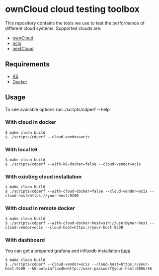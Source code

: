 # ownCloud cloud testing toolbox
This repository contains the tools we use to test the performance of different cloud systems.
Supported clouds are:
* [ownCloud](https://github.com/owncloud/core)
* [ocis](https://github.com/owncloud/core)
* [nextCloud](https://github.com/nextcloud/server/)

## Requirements
*  [K6](https://k6.io/)
*  [Docker](https://docs.docker.com/)

## Usage
To see available options run ./scripts/cdperf --help

### With cloud in docker
```
$ make clean build
$ ./scripts/cdperf --cloud-vendor=ocis
```

### With local k6
```
$ make clean build
$ ./scripts/cdperf --with-k6-docker=false --cloud-vendor=ocis
```

### With existing cloud installation
```
$ make clean build
$ ./scripts/cdperf --with-cloud-docker=false --cloud-vendor=ocis --cloud-host=https://your-host:9200
```

### With cloud in remote docker
```
$ make clean build
$ ./scripts/cdperf --with-cloud-docker-host=ssh://user@your-host --cloud-vendor=ocis --cloud-host=https://your-host:9200
```

### With dashboard
You can get a prepared grafana and influxdb installation [here](https://github.com/owncloud-devops/k6-benchmark-visualization)

```
$ make clean build
$ ./scripts/cdperf --cloud-vendor=ocis --cloud-host=https://your-host:9200 --k6-out=influxdb=http://user:passworf@your-host:8086/k6
```